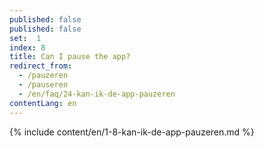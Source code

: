 ```yaml
---
published: false
published: false
set:  1
index: 8
title: Can I pause the app?
redirect_from: 
  - /pauzeren
  - /pauseren
  - /en/faq/24-kan-ik-de-app-pauzeren
contentLang: en
---
```

{% include content/en/1-8-kan-ik-de-app-pauzeren.md %}
